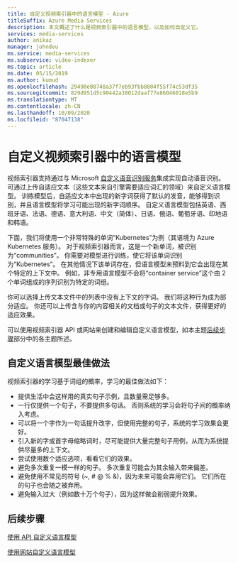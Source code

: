 ```yaml
---
title: 自定义视频索引器中的语言模型 - Azure
titleSuffix: Azure Media Services
description: 本文概述了什么是视频索引器中的语言模型，以及如何自定义它。
services: media-services
author: anikaz
manager: johndeu
ms.service: media-services
ms.subservice: video-indexer
ms.topic: article
ms.date: 05/15/2019
ms.author: kumud
ms.openlocfilehash: 29490e08748a37f7eb93fbb8804f55f74c53df35
ms.sourcegitcommit: 829d951d5c90442a38012daaf77e86046018e5b9
ms.translationtype: MT
ms.contentlocale: zh-CN
ms.lasthandoff: 10/09/2020
ms.locfileid: "87047138"
---
```

# <a name="customize-a-language-model-with-video-indexer"></a>自定义视频索引器中的语言模型

视频索引器支持通过与 Microsoft [自定义语音识别服务](https://azure.microsoft.com/services/cognitive-services/custom-speech-service/)集成实现自动语音识别。 可通过上传自适应文本（这些文本来自引擎需要适应词汇的领域）来自定义语言模型。 训练模型后，自适应文本中出现的新字词获得了默认的发音，能够得到识别，并且语言模型将学习可能出现的新字词顺序。 自定义语言模型包括英语、西班牙语、法语、德语、意大利语、中文（简体）、日语、俄语、葡萄牙语、印地语和韩语。 

下面，我们将使用一个非常特殊的单词“Kubernetes”为例（其语境为 Azure Kubernetes 服务）。 对于视频索引器而言，这是一个新单词，被识别为“communities”。 你需要对模型进行训练，使它将该单词识别为“Kubernetes”。 在其他情况下该单词存在，但语言模型未预料到它会出现在某个特定的上下文中。 例如，非专用语言模型不会将“container service”这个由 2 个单词组成的序列识别为特定的词组。

你可以选择上传文本文件中的列表中没有上下文的字词。 我们将这种行为成为部分适应。 你还可以上传含与你的内容相关的文档或句子的文本文件，获得更好的适应效果。

可以使用视频索引器 API 或网站来创建和编辑自定义语言模型，如本主题[后续步骤](#next-steps)部分中的各主题所述。

## <a name="best-practices-for-custom-language-models"></a>自定义语言模型最佳做法

视频索引器的学习基于词组的概率，学习的最佳做法如下：

* 提供生活中会这样用的真实句子示例，且数量需足够多。
* 一行仅提供一个句子，不要提供多句话。 否则系统的学习会将句子间的概率纳入考虑。
* 可以将一个字作为一句话提升改字，但使用完整的句子，系统的学习效果会更好。
* 引入新的字或首字母缩略词时，尽可能提供大量完整句子用例，从而为系统提供尽量多的上下文。
* 尝试使用数个适应选项，看看它们的效果。
* 避免多次重复一模一样的句子。 多次重复可能会为其余输入带来偏差。
* 避免使用不常见的符号 (~, # @ % &)，因为未来可能会弃用它们。 它们所在的句子也会随之被弃用。
* 避免输入过大（例如数十万个句子），因为这样做会削弱提升效果。

## <a name="next-steps"></a>后续步骤

[使用 API 自定义语言模型](customize-language-model-with-api.md)

[使用网站自定义语言模型](customize-language-model-with-website.md)

